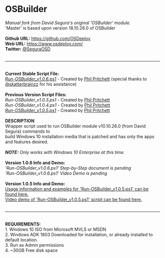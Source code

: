 # OSBuilder
<i>Manual fork from David Segura's original 'OSBuilder' module.</i><br/>
'Master' is based upon version 18.10.26.0 of OSBuilder<br/><br/>
  <b>Github URL:</b> https://github.com/OSDeploy<br/>
  <b>Web URL:</b> https://www.osdeploy.com/<br/>
  <b>Twitter:</b> <a href=https://twitter.com/SeguraOSD>@SeguraOSD</a><br/><br/>
  
  --------------------------------------------------------------
  <br/>
  <b>Current Stable Script File:</b><br/>
  <a href="https://github.com/packerphil/OSBuilder/blob/Script-1/Script%20Files/Run-OSBuilder_v1.0.6.ps1"><i>Run-OSBuilder_v1.0.6.ps1</i></a> - Created by <a href="https://twitter.com/PhilPritchett">Phil Pritchett</a> (special thanks to <a href="https://twitter.com/skatterbrainzz">@skatterbrainzz</a> for his assistance)<br/>
  <br/>
  <b>Previous Version Script Files:</b><br/>
  <i>Run-OSBuilder_v1.0.3.ps1</i> - Created by <a href="https://twitter.com/PhilPritchett">Phil Pritchett</a><br/>
  <i>Run-OSBuilder_v1.0.4.ps1</i> - Created by <a href="https://twitter.com/PhilPritchett">Phil Pritchett</a><br/>
  <a href="https://github.com/packerphil/OSBuilder/blob/Script-1/Script%20Files/Run-OSBuilder_v1.0.5.ps1"><i>Run-OSBuilder_v1.0.5.ps1</i></a> - Created by <a href="https://twitter.com/PhilPritchett">Phil Pritchett</a><br/>
  <br/>
<b>DESCRIPTION</b><br/>
Wrapper script used to run OSBuilder module v10.10.26.0 (from David Segura) commands to<br/>
build Windows 10 installation media that is patched and has only the apps and features desired.<br/><br/>
<b><i>NOTE:</b> Only works with Windows 10 Enterprise at this time.</i><br/><br/>
<b>Version 1.0.6 Info and Demo:</b><br/>
<i>'Run-OSBuilder_v1.0.6.ps1' Step-by-Step document is pending</i><br/>
<i>'Run-OSBuilder_v1.0.6.ps1' Video Demo is pending</i><br/><br/>
<b>Version 1.0.5 Info and Demo:</b><br/>
<a href="https://github.com/packerphil/OSBuilder/blob/Script-1/Script%20Files/Run-OSBuilder_v1.0.5_Readme.md">Usage information and examples for 'Run-OSBuilder_v1.0.5.ps1' can be found here.</a><br/>
<a href="https://youtu.be/t_OJIEbvdwo">Video demo of 'Run-OSBuilder_v1.0.5.ps1' script can be found here.</a><br/><br/>

--------------------------------------------------------------
<br/>
  <b>REQUIREMENTS:</b><br/>
  1. Windows 10 ISO from Microsoft MVLS or MSDN<br/>
  2. Windows ADK 1803 Downloaded for installation, or already installed to default location.<br/>
  3. Run as Admin permissions<br/>
  4. ~30GB Free disk space<br/>
